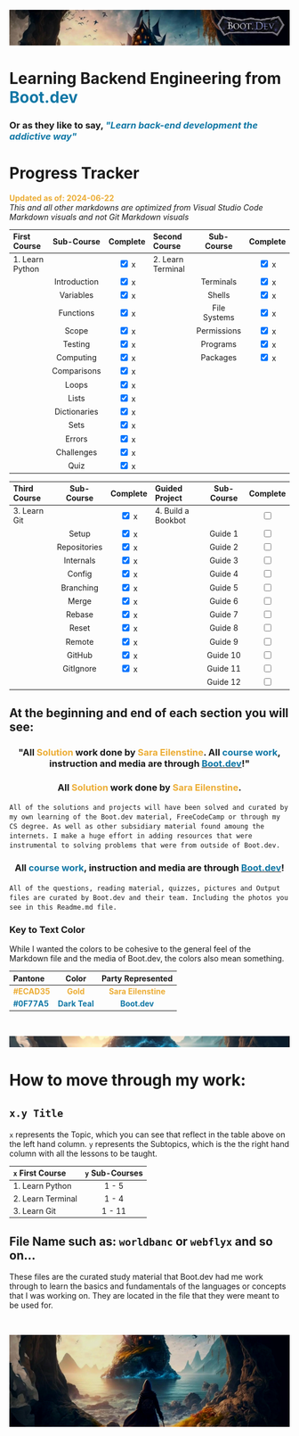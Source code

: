 ![alt text](img/image-3.png)

# Learning Backend Engineering from <span style="color:#0F77A5">**Boot.dev**</span>

### Or as they like to say,<span style="color:#0F77A5"> _**"Learn back-end development the addictive way"**_</span>

# Progress Tracker

<span style="color:#ECAD35">**Updated as of: 2024-06-22**</span><br>
_This and all other markdowns are optimized from Visual Studio Code Markdown visuals and not Git Markdown visuals_

| First Course    |  Sub-Course  |              Complete              | Second Course     |  Sub-Course  |              Complete              |
| :-------------- | :----------: | :--------------------------------: | :---------------- | :----------: | :--------------------------------: |
| 1. Learn Python |              | <input type="checkbox" checked/> x | 2. Learn Terminal |              | <input type="checkbox" checked/> x |
|                 | Introduction | <input type="checkbox" checked/> x |                   |  Terminals   | <input type="checkbox" checked/> x |
|                 |  Variables   | <input type="checkbox" checked/> x |                   |    Shells    | <input type="checkbox" checked/> x |
|                 |  Functions   | <input type="checkbox" checked/> x |                   | File Systems | <input type="checkbox" checked/> x |
|                 |    Scope     | <input type="checkbox" checked/> x |                   | Permissions  | <input type="checkbox" checked/> x |
|                 |   Testing    | <input type="checkbox" checked/> x |                   |   Programs   | <input type="checkbox" checked/> x |
|                 |  Computing   | <input type="checkbox" checked/> x |                   |   Packages   | <input type="checkbox" checked/> x |
|                 | Comparisons  | <input type="checkbox" checked/> x |                   |              |                                    |
|                 |    Loops     | <input type="checkbox" checked/> x |                   |              |                                    |
|                 |    Lists     | <input type="checkbox" checked/> x |                   |              |                                    |
|                 | Dictionaries | <input type="checkbox" checked/> x |                   |              |                                    |
|                 |     Sets     | <input type="checkbox" checked/> x |                   |              |                                    |
|                 |    Errors    | <input type="checkbox" checked/> x |                   |              |                                    |
|                 |  Challenges  | <input type="checkbox" checked/> x |                   |              |                                    |
|                 |     Quiz     | <input type="checkbox" checked/> x |                   |              |                                    |

| Third Course |  Sub-Course  |              Complete              | Guided Project     | Sub-Course |              Complete              |
| :----------- | :----------: | :--------------------------------: | :----------------- | :--------: | :--------------------------------: |
| 3. Learn Git |              | <input type="checkbox" checked/> x | 4. Build a Bookbot |            | <input type="checkbox" unchecked/> |
|              |    Setup     | <input type="checkbox" checked/> x |                    |  Guide 1   | <input type="checkbox" unchecked/> |
|              | Repositories | <input type="checkbox" checked/> x |                    |  Guide 2   | <input type="checkbox" unchecked/> |
|              |  Internals   | <input type="checkbox" checked/> x |                    |  Guide 3   | <input type="checkbox" unchecked/> |
|              |    Config    | <input type="checkbox" checked/> x |                    |  Guide 4   | <input type="checkbox" unchecked/> |
|              |  Branching   | <input type="checkbox" checked/> x |                    |  Guide 5   | <input type="checkbox" unchecked/> |
|              |    Merge     | <input type="checkbox" checked/> x |                    |  Guide 6   | <input type="checkbox" unchecked/> |
|              |    Rebase    | <input type="checkbox" checked/> x |                    |  Guide 7   | <input type="checkbox" unchecked/> |
|              |    Reset     | <input type="checkbox" checked/> x |                    |  Guide 8   | <input type="checkbox" unchecked/> |
|              |    Remote    | <input type="checkbox" checked/> x |                    |  Guide 9   | <input type="checkbox" unchecked/> |
|              |    GitHub    | <input type="checkbox" checked/> x |                    |  Guide 10  | <input type="checkbox" unchecked/> |
|              |  GitIgnore   | <input type="checkbox" checked/> x |                    |  Guide 11  | <input type="checkbox" unchecked/> |
|              |              |                                    |                    |  Guide 12  | <input type="checkbox" unchecked/> |

## At the beginning and end of each section you will see:

### <div align="center"> "All <span style="color:#ECAD35">Solution</span> work done by <span style="color:#ECAD35">Sara Eilenstine</span>. All <span style="color:#0F77A5">**course work**</span>, instruction and media are through <a href="https://www.boot.dev/"><span style="color:#0F77A5">**Boot.dev**</span></a>!"</div>

### <div align="center"> All <span style="color:#ECAD35">Solution</span> work done by <span style="color:#ECAD35">Sara Eilenstine</span>.

`All of the solutions and projects will have been solved and curated by my own learning of the Boot.dev material, FreeCodeCamp or through my CS degree. As well as other subsidiary material found amoung the internets. I make a huge effort in adding resources that were instrumental to solving problems that were from outside of Boot.dev.`

### <div align="center"> All <span style="color:#0F77A5">**course work**</span>, instruction and media are through <a href="https://www.boot.dev/"><span style="color:#0F77A5">**Boot.dev**</span></a>!</div>

`All of the questions, reading material, quizzes, pictures and Output files are curated by Boot.dev and their team. Including the photos you see in this Readme.md file.`

### **Key to Text Color**

While I wanted the colors to be cohesive to the general feel of the Markdown file and the media of Boot.dev, the colors also mean something.

| Pantone                                        |                      Color                       |                   Party Represented                    |
| :--------------------------------------------- | :----------------------------------------------: | :----------------------------------------------------: |
| <span style="color:#ECAD35">**#ECAD35**</span> |   <span style="color:#ECAD35">**Gold**</span>    | <span style="color:#ECAD35">**Sara Eilenstine**</span> |
| <span style="color:#0F77A5">**#0F77A5**</span> | <span style="color:#0F77A5">**Dark Teal**</span> |    <span style="color:#0F77A5">**Boot.dev**</span>     |

<br>

![alt text](img/image-6.png)

# How to move through my work:

## `x.y Title` <br>

`x` represents the Topic, which you can see that reflect in the table above on the left hand column.
`y` represents the Subtopics, which is the the right hand column with all the lessons to be taught.

| `x` First Course  | `y` Sub-Courses |
| :---------------- | :-------------: |
| 1. Learn Python   |      1 - 5      |
| 2. Learn Terminal |      1 - 4      |
| 3. Learn Git      |     1 - 11      |

## File Name such as: `worldbanc` or `webflyx` and so on...

These files are the curated study material that Boot.dev had me work through to learn the basics and fundamentals of the languages or concepts that I was working on. They are located in the file that they were meant to be used for.

<br>

![alt text](img/image-4.png)
